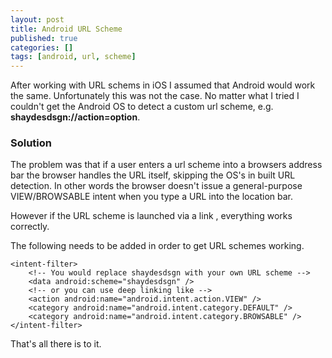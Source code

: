 ```yaml
---
layout: post
title: Android URL Scheme
published: true
categories: []
tags: [android, url, scheme]
---
```

After working with URL schems in iOS I assumed that Android would work the same. Unfortunately this was not the case. No matter what I tried I couldn't get the Android OS to detect a custom url scheme, e.g. **shaydesdsgn://action=option**.

### Solution
The problem was that if a user enters a url scheme into a browsers address bar the browser handles the URL itself, skipping the OS's in built URL detection. In other words the browser doesn't issue a general-purpose VIEW/BROWSABLE intent when you type a URL into the location bar.

However if the URL scheme is launched via a link , everything works correctly.

The following needs to be added in order to get URL schemes working.

``` language-xml
<intent-filter>
	<!-- You would replace shaydesdsgn with your own URL scheme -->
	<data android:scheme="shaydesdsgn" />
	<!-- or you can use deep linking like -->
	<action android:name="android.intent.action.VIEW" />
	<category android:name="android.intent.category.DEFAULT" />
    <category android:name="android.intent.category.BROWSABLE" />
</intent-filter>
```

That's all there is to it.
